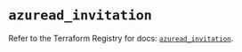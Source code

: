# `azuread_invitation`

Refer to the Terraform Registry for docs: [`azuread_invitation`](https://registry.terraform.io/providers/hashicorp/azuread/2.53.0/docs/resources/invitation).
